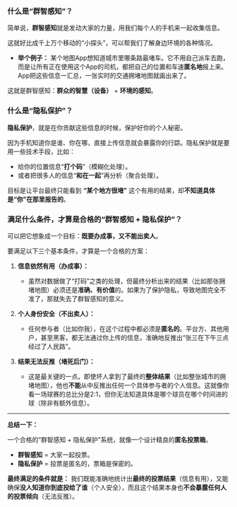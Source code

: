 ### 什么是“群智感知”？

简单说，**群智感知**就是发动大家的力量，用我们每个人的手机来一起收集信息。

这就好比成千上万个移动的“小探头”，可以帮我们了解身边环境的各种情况。

*   **举个例子：** 某个地图App想知道城市里哪条路最堵车。它不用自己派车去跑，而是让所有正在使用这个App的司机，都把自己的位置和车速**匿名地**报上来。App把这些信息一汇总，一张实时的交通拥堵地图就画出来了。

这就是群智感知：**群众的智慧（设备）** + **环境的感知**。

### 什么是“隐私保护”？

**隐私保护**，就是在你贡献这些信息的时候，保护好你的个人秘密。

因为手机知道你是谁、你在哪，直接上传信息就会暴露你的行踪。隐私保护就是要用一些技术手段，比如：

*   给你的位置信息“**打个码**”（模糊化处理）。
*   或者把很多人的信息“**和在一起**”再分析（聚合处理）。

目标是让平台最终只能看到 **“某个地方很堵”** 这个有用的结果，却**不知道具体是“你”在那里报告的**。

### 满足什么条件，才算是合格的“群智感知 + 隐私保护”？

可以把它想象成一个目标：**既要办成事，又不能出卖人**。

要满足以下三个基本条件，才算是一个合格的方案：

1.  **信息依然有用（办成事）：**
    *   虽然对数据做了“打码”之类的处理，但最终分析出来的结果（比如那张拥堵地图）必须还是**准确、有价值**的。如果为了保护隐私，导致地图完全不准了，那就失去了群智感知的意义。

2.  **个人身份安全（不出卖人）：**
    *   任何参与者（比如你我），在这个过程中都必须是**匿名的**。平台方、其他用户，甚至黑客，都无法通过你上传的信息，准确地反推出“张三在下午三点经过了人民路”。

3.  **结果无法反推（堵死后门）：**
    *   这是最关键的一点。即使坏人拿到了最终的**整体结果**（比如整张城市的拥堵地图），他也**不能**从中反推出任何一个具体参与者的个人信息。这就像你看一场球赛的总比分是2:1，但你无法知道具体是哪个球员在哪个时间进的球（除非有额外信息）。

---

**总结一下：**

一个合格的“群智感知 + 隐私保护”系统，就像一个设计精良的**匿名投票箱**。

*   **群智感知** = 大家一起投票。
*   **隐私保护** = 投票是匿名的，票箱是保密的。

**最终满足的条件就是：** 我们既能准确地统计出**最终的投票结果**（信息有用），又能确保**没人知道你到底投给了谁**（个人安全），而且这个结果本身也**不会暴露任何人的投票倾向**（无法反推）。
<!--stackedit_data:
eyJoaXN0b3J5IjpbLTE2NTA0MjU5NjddfQ==
-->